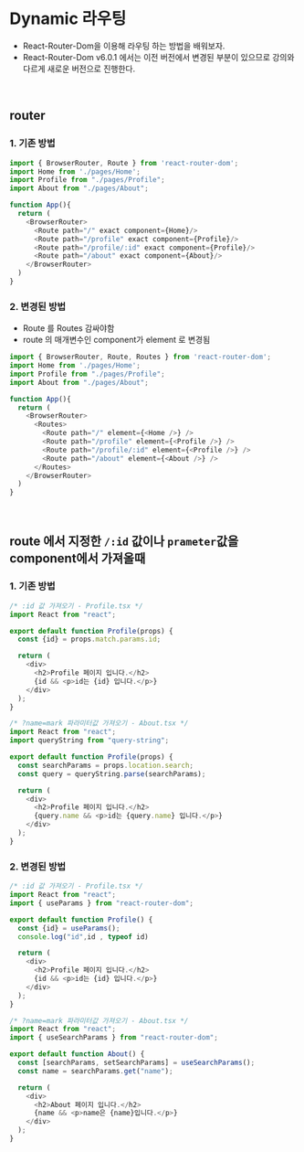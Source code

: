 # Dynamic 라우팅

- React-Router-Dom을 이용해 라우팅 하는 방법을 배워보자. <br/>
- React-Router-Dom v6.0.1 에서는 이전 버전에서 변경된 부분이 있으므로 강의와 다르게 새로운 버전으로 진행한다. <br/>

<br/>

## router
### 1. 기존 방법

```javascript
import { BrowserRouter, Route } from 'react-router-dom';
import Home from './pages/Home';
import Profile from "./pages/Profile";
import About from "./pages/About";

function App(){
  return (
    <BrowserRouter>
      <Route path="/" exact component={Home}/>
      <Route path="/profile" exact component={Profile}/>
      <Route path="/profile/:id" exact component={Profile}/>
      <Route path="/about" exact component={About}/>
    </BrowserRouter>
  )
}
```

### 2. 변경된 방법
- Route 를 Routes 감싸야함
- route 의 매개변수인 component가 element 로 변경됨
```javascript
import { BrowserRouter, Route, Routes } from 'react-router-dom';
import Home from './pages/Home';
import Profile from "./pages/Profile";
import About from "./pages/About";

function App(){
  return (
    <BrowserRouter>
      <Routes>
        <Route path="/" element={<Home />} />
        <Route path="/profile" element={<Profile />} />
        <Route path="/profile/:id" element={<Profile />} />
        <Route path="/about" element={<About />} />
      </Routes>
    </BrowserRouter>
  )
}
```

<br/>

## route 에서 지정한 `/:id` 값이나 `prameter`값을 component에서 가져올때
### 1. 기존 방법
```javascript
/* :id 값 가져오기 - Profile.tsx */
import React from "react";

export default function Profile(props) {
  const {id} = props.match.params.id;

  return (
    <div>
      <h2>Profile 페이지 입니다.</h2>
      {id && <p>id는 {id} 입니다.</p>}
    </div>
  );
}

/* ?name=mark 파라미터값 가져오기 - About.tsx */
import React from "react";
import queryString from "query-string";

export default function Profile(props) {
  const searchParams = props.location.search;
  const query = queryString.parse(searchParams);

  return (
    <div>
      <h2>Profile 페이지 입니다.</h2>
      {query.name && <p>id는 {query.name} 입니다.</p>}
    </div>
  );
}
```

### 2. 변경된 방법
```javascript
/* :id 값 가져오기 - Profile.tsx */
import React from "react";
import { useParams } from "react-router-dom";

export default function Profile() {
  const {id} = useParams();
  console.log("id",id , typeof id)

  return (
    <div>
      <h2>Profile 페이지 입니다.</h2>
      {id && <p>id는 {id} 입니다.</p>}
    </div>
  );
}

/* ?name=mark 파라미터값 가져오기 - About.tsx */
import React from "react";
import { useSearchParams } from "react-router-dom";

export default function About() {
  const [searchParams, setSearchParams] = useSearchParams();
  const name = searchParams.get("name");

  return (
    <div>
      <h2>About 페이지 입니다.</h2>
      {name && <p>name은 {name}입니다.</p>}
    </div>
  );
}

```
